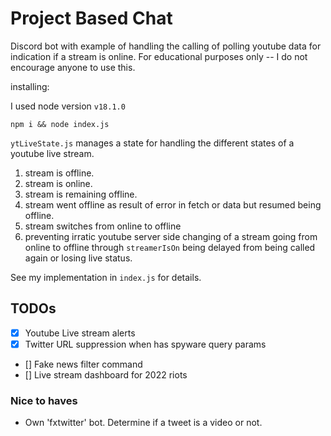 # Project Based Chat
Discord bot with example of handling the calling of polling youtube data for indication if a stream is online. For educational purposes only -- I do not encourage anyone to use this.


installing:

I used node version `v18.1.0`

`npm i && node index.js`



`ytLiveState.js` manages a state for handling the different states of a youtube live stream. 
1. stream is offline.
2. stream is online.
3. stream is remaining offline.
4. stream went offline as result of error in fetch or data but resumed being offline.
5. stream switches from online to offline
6. preventing irratic youtube server side changing of a stream going from online to offline through `streamerIsOn` being delayed from being called again or losing live status.

See my implementation in `index.js` for details.

## TODOs
- [x] Youtube Live stream alerts
- [x] Twitter URL suppression when has spyware query params
- [] Fake news filter command
- [] Live stream dashboard for 2022 riots

### Nice to haves
- Own 'fxtwitter' bot. Determine if a tweet is a video or not.